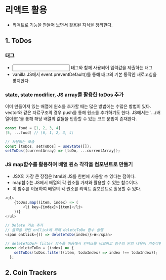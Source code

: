 # 리액트 활용

- 리액트로 기능을 만들어 보면서 활용된 지식을 정리한다.

## 1. ToDos

### <form> 태그

- <input> 태그와 함께 사용되어 입력값을 제출하는 태그
- vanilla JS에서 event.preventDefault()를 통해 <form>태그의 기본 동작인 새로고침을 방지한다.

### state, state modifier, JS array를 활용한 toDos 추가

이미 만들어져 있는 배열에 원소를 추가할 때는 많은 방법에는 수많은 방법이 있다. vector와 같은 자료구조의 경우 push를 통해 원소를 추가하기도 한다.
JS에서는 '...(배열이름)'을 통해 해당 배열의 값들을 반환할 수 있는 코드 문법이 존재한다.

```JavaScript
const food = [1, 2, 3, 4]
[5, ...food] // [6, 1, 2, 3, 4]

// 사용되는 모습
const [toDos, setToDos] = useState([]);
setToDos((currentArray) => [toDo, ...currentArray]);
```

### JS map함수를 활용하여 배열 원소 각각을 컴포넌트로 만들기

- JSX의 가장 큰 장점은 html과 JS를 한번에 사용할 수 있다는 점이다.
- map함수는 JS에서 배열의 각 원소를 가져와 활용할 수 있는 함수이다.
- 이 함수를 이용하여 배열의 각 원소를 리액트 컴포넌트로 활용할 수 있다.

```JavaScript
<ul>
    {toDos.map((item, index) => (
        <li key={index}>{item}</li>
    ))}
</ul>
```

```JavaScript
// Delete 기능 추가
// 클릭을 하면 onClick에 의해 deleteToDo 함수 실행
<span onClick={() => deleteToDo(index)}>❌</span>

// deleteToDo는 filter 함수를 이용해서 인덱스를 비교하고 함수의 안의 내용이 거짓이면 그 원소를 제외한 나머지를 반환한다.
const deleteToDo = (index) => {
    setToDos(toDos.filter((item, todoIndex) => index !== todoIndex));
  };
```

## 2. Coin Trackers

###
